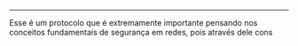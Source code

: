 -----
Esse é um protocolo que é extremamente importante pensando nos conceitos fundamentais de segurança em redes, pois através dele cons
